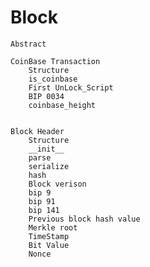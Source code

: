 # Block
	Abstract
 
	CoinBase Transaction
		Structure
		is_coinbase
		First UnLock_Script
		BIP 0034
		coinbase_height

  
	Block Header
		Structure
		__init__
		parse
		serialize
		hash
		Block verison
		bip 9
		bip 91
		bip 141
		Previous block hash value
		Merkle root
		TimeStamp
		Bit Value
		Nonce
